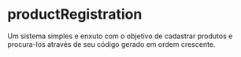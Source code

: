 # productRegistration
Um sistema simples e enxuto com o objetivo de cadastrar produtos e procura-los através de seu código gerado em ordem crescente.

